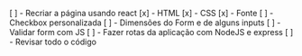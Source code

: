 [ ] - Recriar a página usando react
    [x] - HTML
    [x] - CSS
    [x] - Fonte
    [ ] - Checkbox personalizada
    [ ] - Dimensões do Form e de alguns inputs
[ ] - Validar form com JS
[ ] - Fazer rotas da aplicação com NodeJS e express
[ ] - Revisar todo o código
